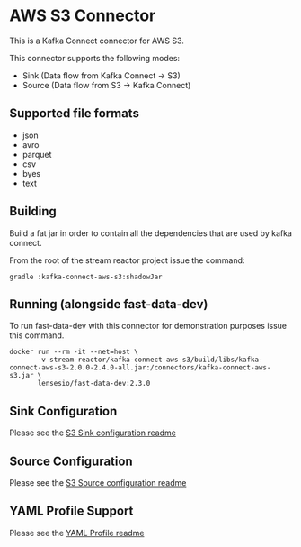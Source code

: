 # AWS S3 Connector

This is a Kafka Connect connector for AWS S3.

This connector supports the following modes:

* Sink (Data flow from Kafka Connect -> S3)
* Source (Data flow from S3 -> Kafka Connect)

## Supported file formats

* json
* avro
* parquet
* csv
* byes
* text

## Building

Build a fat jar in order to contain all the dependencies that are used by kafka connect.

From the root of the stream reactor project issue the command:

    gradle :kafka-connect-aws-s3:shadowJar

## Running (alongside fast-data-dev)

To run fast-data-dev with this connector for demonstration purposes issue this command.

    docker run --rm -it --net=host \
           -v stream-reactor/kafka-connect-aws-s3/build/libs/kafka-connect-aws-s3-2.0.0-2.4.0-all.jar:/connectors/kafka-connect-aws-s3.jar \
           lensesio/fast-data-dev:2.3.0


## Sink Configuration

Please see the [S3 Sink configuration readme](README-sink.md)


## Source Configuration

Please see the [S3 Source configuration readme](README-source.md)


## YAML Profile Support

Please see the [YAML Profile readme](README-profiles.md)


